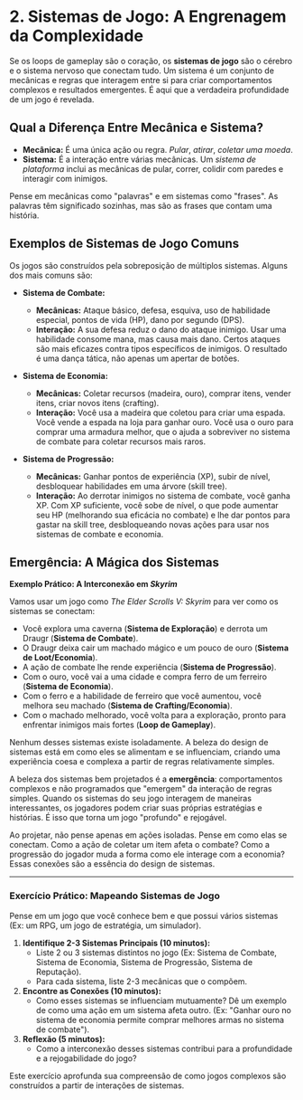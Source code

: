 # 2. Sistemas de Jogo: A Engrenagem da Complexidade

Se os loops de gameplay são o coração, os **sistemas de jogo** são o cérebro e o sistema nervoso que conectam tudo. Um sistema é um conjunto de mecânicas e regras que interagem entre si para criar comportamentos complexos e resultados emergentes. É aqui que a verdadeira profundidade de um jogo é revelada.

## Qual a Diferença Entre Mecânica e Sistema?

- **Mecânica:** É uma única ação ou regra. *Pular*, *atirar*, *coletar uma moeda*.
- **Sistema:** É a interação entre várias mecânicas. Um *sistema de plataforma* inclui as mecânicas de pular, correr, colidir com paredes e interagir com inimigos.

Pense em mecânicas como "palavras" e em sistemas como "frases". As palavras têm significado sozinhas, mas são as frases que contam uma história.

## Exemplos de Sistemas de Jogo Comuns

Os jogos são construídos pela sobreposição de múltiplos sistemas. Alguns dos mais comuns são:

*   **Sistema de Combate:**
    *   **Mecânicas:** Ataque básico, defesa, esquiva, uso de habilidade especial, pontos de vida (HP), dano por segundo (DPS).
    *   **Interação:** A sua defesa reduz o dano do ataque inimigo. Usar uma habilidade consome mana, mas causa mais dano. Certos ataques são mais eficazes contra tipos específicos de inimigos. O resultado é uma dança tática, não apenas um apertar de botões.

*   **Sistema de Economia:**
    *   **Mecânicas:** Coletar recursos (madeira, ouro), comprar itens, vender itens, criar novos itens (crafting).
    *   **Interação:** Você usa a madeira que coletou para criar uma espada. Você vende a espada na loja para ganhar ouro. Você usa o ouro para comprar uma armadura melhor, que o ajuda a sobreviver no sistema de combate para coletar recursos mais raros.

*   **Sistema de Progressão:**
    *   **Mecânicas:** Ganhar pontos de experiência (XP), subir de nível, desbloquear habilidades em uma árvore (skill tree).
    *   **Interação:** Ao derrotar inimigos no sistema de combate, você ganha XP. Com XP suficiente, você sobe de nível, o que pode aumentar seu HP (melhorando sua eficácia no combate) e lhe dar pontos para gastar na skill tree, desbloqueando novas ações para usar nos sistemas de combate e economia.

## Emergência: A Mágica dos Sistemas

**Exemplo Prático: A Interconexão em *Skyrim***

Vamos usar um jogo como *The Elder Scrolls V: Skyrim* para ver como os sistemas se conectam:

-   Você explora uma caverna (**Sistema de Exploração**) e derrota um Draugr (**Sistema de Combate**).
-   O Draugr deixa cair um machado mágico e um pouco de ouro (**Sistema de Loot/Economia**).
-   A ação de combate lhe rende experiência (**Sistema de Progressão**).
-   Com o ouro, você vai a uma cidade e compra ferro de um ferreiro (**Sistema de Economia**).
-   Com o ferro e a habilidade de ferreiro que você aumentou, você melhora seu machado (**Sistema de Crafting/Economia**).
-   Com o machado melhorado, você volta para a exploração, pronto para enfrentar inimigos mais fortes (**Loop de Gameplay**).

Nenhum desses sistemas existe isoladamente. A beleza do design de sistemas está em como eles se alimentam e se influenciam, criando uma experiência coesa e complexa a partir de regras relativamente simples.

A beleza dos sistemas bem projetados é a **emergência**: comportamentos complexos e não programados que "emergem" da interação de regras simples. Quando os sistemas do seu jogo interagem de maneiras interessantes, os jogadores podem criar suas próprias estratégias e histórias. É isso que torna um jogo "profundo" e rejogável.

Ao projetar, não pense apenas em ações isoladas. Pense em como elas se conectam. Como a ação de coletar um item afeta o combate? Como a progressão do jogador muda a forma como ele interage com a economia? Essas conexões são a essência do design de sistemas.

---

### Exercício Prático: Mapeando Sistemas de Jogo

Pense em um jogo que você conhece bem e que possui vários sistemas (Ex: um RPG, um jogo de estratégia, um simulador).

1.  **Identifique 2-3 Sistemas Principais (10 minutos):**
    *   Liste 2 ou 3 sistemas distintos no jogo (Ex: Sistema de Combate, Sistema de Economia, Sistema de Progressão, Sistema de Reputação).
    *   Para cada sistema, liste 2-3 mecânicas que o compõem.
2.  **Encontre as Conexões (10 minutos):**
    *   Como esses sistemas se influenciam mutuamente? Dê um exemplo de como uma ação em um sistema afeta outro. (Ex: "Ganhar ouro no sistema de economia permite comprar melhores armas no sistema de combate").
3.  **Reflexão (5 minutos):**
    *   Como a interconexão desses sistemas contribui para a profundidade e a rejogabilidade do jogo?

Este exercício aprofunda sua compreensão de como jogos complexos são construídos a partir de interações de sistemas.